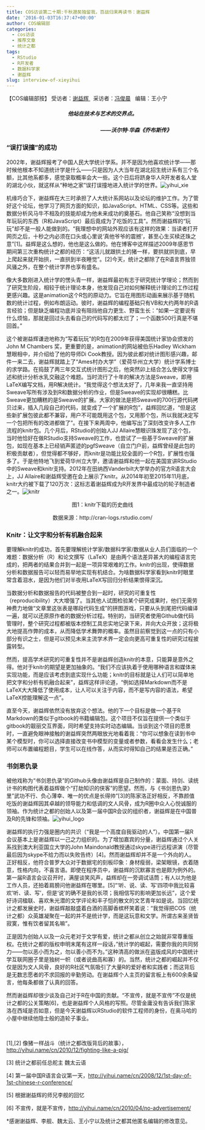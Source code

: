 ```yaml
---
title: COS访谈第二十期:千秋邈矣独留我，百战归来再读书：谢益辉
date: '2016-01-03T16:37:47+00:00'
author: COS编辑部
categories:
  - cos访谈
  - 推荐文章
  - 统计之都
tags:
  - RStudio
  - R开发者
  - 数据科学家
  - 谢益辉
slug: interview-of-xieyihui
---
```


【COS编辑部按】 受访者：[谢益辉 ](http://yihui.name/)  采访者：[冯俊晨](http://www.fengjunchen.com/)   编辑：王小宁

<h5 style="text-align: center;">
  他站在技术与艺术的交界点。
</h5>

<h5 style="text-align: center;">
                                                       ——沃尔特·华森《乔布斯传》
</h5>

### “误打误撞”的成功

2002年，谢益辉报考了中国人民大学统计学系。并不是因为他喜欢统计学——那时候他根本不知道统计学是什么——只是因为人大当年在湖北招生统计系有三个名额，比其他系都多，感觉录取概率会大一些。这个日后将跻身华人R开发者名人堂的湖北小伙，就这样从“种地之家”误打误撞地进入统计学的世界。![yihui_xie](https://cos.name/wp-content/uploads/2015/12/yihui_xie.jpg)

机缘巧合下，谢益辉在大三时承担了人大统计系网站以及论坛的维护工作。为了管好这个论坛，他学习了网页方面的知识，如JavaScript、HTML、CSS等。这些和数据分析风马牛不相及的技能却成为他未来成功的奠基石。他自己笑称“没想到当年玩玩的东西（R和JavaScript）最后竟成为了吃饭的工具”。然而谢益辉的“玩玩”却不是一般人能做到的。“我理想中的网站外观应该有这样的效果：当读者打开网页之后，十秒之内必须在口头或心里说‘真他爷爷的震撼’，甚至心生买椟还珠之意”[1]。益辉是这么想的，他也是这么做的。他在博客中这样描述2009年感恩节期间第三次重构统计之都的经历：“这活儿就跟拱土的猪一样，要拱就拱到底，早上爬起来就开始拱，一直拱到半夜睡觉”。[2]今天，统计之都除了在R语言界独领风骚之外，在整个统计学界也享有盛名。<!--more-->

像大多数刚进入统计学的愣头青一样，谢益辉最初有志于研究统计学理论；然而到了研究生阶段，相较于统计理论本身，他发现自己对如何解释统计理论的工作过程更感兴趣。这是animation这个R包的原动力。它旨在用图形动画来展示基于随机数的统计过程，例如布朗运动。彼时，谢益辉的编程基础只有VB和大约两年的R语言经验；但是缺乏编程功底并没有阻挡他自力更生、野蛮生长：“如果一定要说有什么烦恼，那就是回过头去看自己的代码写的都太烂了；一个函数500行真是不堪回首。”

这个被谢益辉谦逊地称为“写着玩玩”的R包在2009年获得美国统计家协会颁发的John M Chambers 奖，更重要的是，animation的网站被伯乐Hadley Wickham慧眼相中，并介绍给了他的导师Di Cook教授。因为彼此都对统计图形感兴趣，邮件一来二去，谢益辉就踏上了“Ames村办大学”（爱荷华州立大学）统计学系博士的求学路。在捣鼓了两三年交互式统计图形之后，他突然卯上结合怎么使得文字描述和统计分析水乳交融这个难题。当时流行了十年的解决方法是Sweave，即用LaTeX编写文档，用R解决统计。“我觉得这个想法太好了，几年来我一直坚持用Sweave写所有涉及到R和数据分析的作业，但是Sweave的实现却很糟糕。比Sweave更加糟糕的是Sweave的扩展。大家的做法是把Sweave的700行源代码拷贝过来，插入几段自己的代码，就变成了一个扩展的R包”，益辉回忆道，“但是这些新扩展包彼此都不兼容，用户不可能既用这个包，又用那个包，所以我就决定写一个包把所有的改进都做了”。在接下来两周中，他编写出了深刻改变许多人工作流程的knitr包。几个月后，RStudio的创始人JJ Allaire慧眼识珠发现了这个包，当时他恰好在做RStudio支持Sweave的工作，也尝试了一些基于Sweave的扩展包，如现在基本上已经销声匿迹的pgfSweave（自立门户前，益辉曾经是此包的积极贡献者），但觉得都不够好，而knitr是功能比较全面的一个R包，扩展性也强多了。于是他特地飞到爱荷华州立大学，邀请谢益辉和他一起在美国宣讲RStudio中的Sweave和knitr支持。2012年在田纳西Vanderbilt大学举办的官方R语言大会上，JJ Allaire和谢益辉受邀在会上展示了knitr。从2014年初至2015年11月底，knitr大约被下载了120万次：这标志着谢益辉成为R开发界中最成功的轮子制造者之一。![knitr](https://cos.name/wp-content/uploads/2015/12/knitr.jpg)

<p style="text-align: center;">
  图1：knitr下载的历史曲线
</p>

<p style="text-align: center;">
  数据来源：http://cran-logs.rstudio.com/
</p>

### Knitr：让文字和分析有机融合起来

要理解knitr的成功，首先要理解统计学家/数据科学家/数据从业人员们面临的一个难题：数据分析（R）和论文撰写（LaTeX）是由两个语法差异甚大的编程语言完成的，把两者的结果合并到一起是一项异常艰难的工作。knitr的出现，使得数据分析和数据报告可以轻而易举地实现有机结合。为啥数据科学家看到knitr时眼里常含着泪水，是因为他们对半夜用LaTeX写回归分析结果恨得深沉。

当数据分析和数据报告的代码被整合到一起时，研究的可重复性（reproducibility）大大增强了。当其他人试图检验某个研究成果时，他们无需劳神费力地做“文章里这张表是哪段代码生成”的拼图游戏，只要从头到尾把代码编译一遍，就可以还原原作者的数据分析过程。特别的，当研究者使用Github做代码管理时，整个研究过程都被版本控制工具忠实地记录下来，并向大众开放；这将极大地提高作弊的成本，从而降低学术舞弊的概率。虽然目前察觉到这一点的只有小部分有识之士，但是可以预见未来主流学术界一定会向更高可重复性的研究过程披露转型。

然而，提高学术研究的可重复性并不是谢益辉创造knitr的本意，只能算是意外之得。他对于knitr的期望是更加抽象的。“我们不应该执着于使用哪种语言和媒体来实现功能，而是应该考虑到底实现什么功能；knitr的目标就是让人们可以简单地把文字和分析有机融合起来”，益辉这样评论道，“例如选择Markdown而不是LaTeX大大降低了使用成本，让人可以关注于内容，而不是写内容的语法，希望LaTeX控能理解这一点”。

直至今天，谢益辉依然没有放弃这个想法。他的下一个目标是做一个基于R Markdown的类似于gitbook的书籍编辑包。这个项目不仅旨在提供一个类似于gitbook的靓丽交互界面，同时希望支持实时动态编辑。当谈到这个项目的愿景时，一直避免眼神接触的谢益辉突然两眼放光地看着我：“你可以想象在读到书中某个模型时，你可以选择直接改变书中模型的变量或者参数，看看会发生什么；老师可以布置编程题目，学生可以在线作答，从而实时得知自己的结果是否正确。”

### 书剑恩仇录

被他戏称为“书剑恩仇录”的Github头像由谢益辉是自己制作的：蒙面、持剑、读统计书的构图代表着益辉做个“打劫知识的侠客”的愿望。然而，与《书剑恩仇录》里”武功不行、负心薄幸、唯一的优点是长得帅”[3]的陈家洛正好相反，不靠颜值吃饭的谢益辉因其卓越的领导能力和低调的文人风骨，成为R圈中众人心悦诚服的领袖。作为统计之都的创始人以及第一届中国R会议的组织者，谢益辉是在中国普及R的先锋和领袖。![yihui_logo](https://cos.name/wp-content/uploads/2015/12/yihui_logo.jpg)

谢益辉的执行力强是圈内的共识（“我是一个高度自我驱动的人”）。中国第一届R会议基本上是谢益辉以一己之力组织的。为了增加嘉宾的分量，谢益辉通过个人关系找到澳大利亚国立大学的John Maindonald教授通过skype进行远程讲演（尽管最后因为skype不给力而以失败告终）[4]。然而谢益辉却并不是一个外向的人。正好相反，他符合普罗大众对于数据宅的刻板印象：身材瘦弱，梁架眼镜，衣着随意，性格内向，不喜言语。即使在程序员中，谢益辉的沉默寡言也是颇为例外的。第一届R语言会议召开时，满屋谈笑风声，益辉却在一旁调试话筒；有人以为他是工作人员，还拍着肩膀问他谢益辉在哪里。[5]“‘听、说、读、写’四项中我比较喜欢‘听、读、写’，但是‘说’的确不是我的长项；我相信写的影响更加长远”，这个爱好诗词楹联、喜欢朱光潜的文学评论和丰子恺的散文的文艺青年如是说。当回忆统计之都发展史时，谢益辉敲敲盛着白酒的高脚香槟杯笑着说：“我觉得把COS（统计之都）众英雄凝聚在一起的并不是统计学，而是这玩意和文学。所谓古来圣贤皆寂寞，惟有饮者留其名嘛”。

正是因为创始人以及一众元老对于文学有爱，统计之都从创立之始就非常尊重版权。在统计之都的版权申明末尾有这样一段话，”统计学的崛起，需要你我的共同努力——勿以恶小而为之，勿以善小而不为。”这种清高的做派在盗版成风的中国统计学互联网圈子里是独树一帜（或者说曲高和寡）的。当然，统计之都的崛起并不仅仅是因为文人风骨，良好的R社区气氛吸引了大量R的爱好者和实践者；而这背后是无数志愿者的不求回报的辛勤劳动。在谢益辉个人主页的留言板上有600余条留言，他每条都做了认真的回答。

然而谢益辉却很少谈及自己对于R在中国的贡献。“不宣传，就是不宣传”不仅是统计之都的公关策略[6]，也是谢益辉个人风格的写照。尽管金庸没有告诉我们陈家洛在西域是否如意，但是今天谢益辉以RStudio的软件工程师的身份，在奥马哈的小屋中继续他隐士般的造轮子事业。

&nbsp;

[1],[2] 像猪一样战斗（统计之都改版背后的故事），<http://yihui.name/cn/2010/12/fighting-like-a-pig/>

[3] 统计之都前任总舵主 魏太云语

[4] 第一届中国R语言会议第一天，<http://yihui.name/cn/2008/12/1st-day-of-1st-chinese-r-conference/>

[5] 根据谢益辉的师兄李舰的回忆

[6] 不宣传，就是不宣传，<http://yihui.name/cn/2010/04/no-advertisement/>

*感谢谢益辉、李舰、魏太云、王小宁以及统计之都其他匿名编辑的修改意见。
